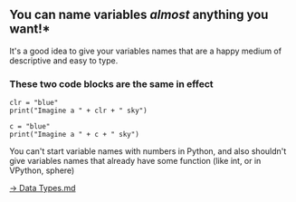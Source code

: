 ## You can name variables *almost* anything you want!*

It's a good idea to give your variables names that are a happy medium of descriptive and easy to type.

### These two code blocks are the same in effect

```
clr = "blue"
print("Imagine a " + clr + " sky")
```

```
c = "blue"
print("Imagine a " + c + " sky")
```
You can't start variable names with numbers in Python, and also shouldn't give variables names that already have some function (like int, or in VPython, sphere)


[-> Data Types.md](/variables-data-types-operations/06_dataTypes.md)
